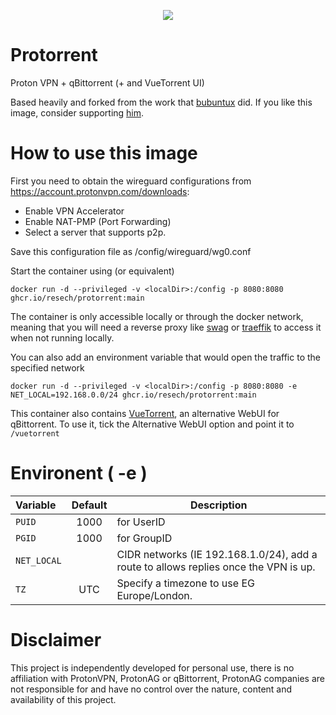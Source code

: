 <p align="center">
    <a href="https://github.com/resech/protorrent"><img src="https://raw.githubusercontent.com/resech/protorrent/main/.github/header.png"/></a>
</p>

# Protorrent
Proton VPN + qBittorrent (+ and VueTorrent UI)

Based heavily and forked from the work that [bubuntux](https://github.com/bubuntux/protorrent) did. If you like this image, consider supporting [him](https://github.com/sponsors/bubuntux).

# How to use this image
First you need to obtain the wireguard configurations from https://account.protonvpn.com/downloads: 
- Enable VPN Accelerator
- Enable NAT-PMP (Port Forwarding)
- Select a server that supports p2p.
  
Save this configuration file as /config/wireguard/wg0.conf

Start the container using (or equivalent)  

    docker run -d --privileged -v <localDir>:/config -p 8080:8080 ghcr.io/resech/protorrent:main

The container is only accessible locally or through the docker network, meaning that you will need a reverse proxy like [swag](https://github.com/linuxserver/docker-swag) or [traeffik](https://doc.traefik.io/traefik/providers/docker/) to access it when not running locally.

You can also add an environment variable that would open the traffic to the specified network
    
    docker run -d --privileged -v <localDir>:/config -p 8080:8080 -e NET_LOCAL=192.168.0.0/24 ghcr.io/resech/protorrent:main

This container also contains [VueTorrent](https://github.com/VueTorrent/VueTorrent/), an alternative WebUI for qBittorrent. To use it, tick the Alternative WebUI option and point it to `/vuetorrent`

# Environent ( -e )

|                 Variable                 |    Default     | Description |
|:-----------------------------------------|:--------------:| --- |
|                 `PUID`                |        1000    |   for UserID |
|                 `PGID`                |        1000    |   for GroupID |
|               `NET_LOCAL`               |          | CIDR networks (IE 192.168.1.0/24), add a route to allows replies once the VPN is up.
|                   `TZ`                  |               UTC             | Specify a timezone to use EG Europe/London.


# Disclaimer 
This project is independently developed for personal use, there is no affiliation with ProtonVPN, ProtonAG or qBittorrent,
ProtonAG companies are not responsible for and have no control over the nature, content and availability of this project.
